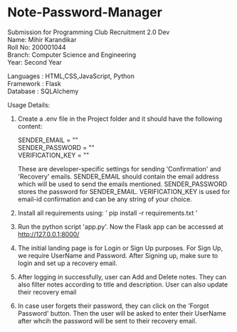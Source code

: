 # Note-Password-Manager
Submission for Programming Club Recruitment 2.0 Dev <br />
Name: Mihir Karandikar <br />
Roll No: 200001044 <br />
Branch: Computer Science and Engineering <br />
Year: Second Year <br />


Languages : HTML,CSS,JavaScript, Python <br />
Framework : Flask <br />
Database : SQLAlchemy <br />

Usage Details:

1) Create a .env file in the Project folder and it should have the following content:<br />

    SENDER_EMAIL = ""<br />
    SENDER_PASSWORD = ""<br />
    VERIFICATION_KEY = ""<br />
    
    These are developer-specific settings for sending 'Confirmation' and 'Recovery' emails. SENDER_EMAIL should contain the email address which will be used to send the emails mentioned. SENDER_PASSWORD stores the password for SENDER_EMAIL. VERIFICATION_KEY is used for email-id confirmation and can be any string of your choice.
    
2) Install all requirements using: ' pip install -r requirements.txt '

3) Run the python script 'app.py'. Now the Flask app can be accessed at http://127.0.0.1:8000/

4) The initial landing page is for Login or Sign Up purposes. For Sign Up, we require UserName and Password. After Signing up, make sure to login and set up a recovery email.

5) After logging in successfully, user can Add and Delete notes. They can also filter notes according to title and description. User can also update their recovery email

6) In case user forgets their password, they can click on the 'Forgot Password' button. Then the user will be asked to enter their UserName after whcih the password will be sent to their recovery email.
